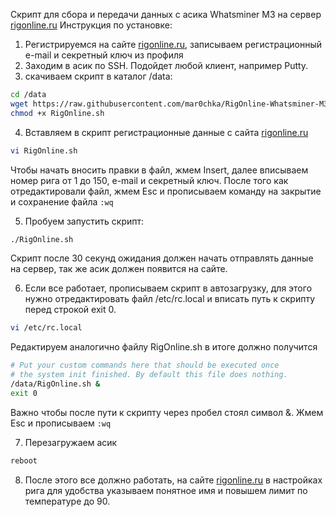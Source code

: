 Скрипт для сбора и передачи данных с асика Whatsminer M3 на сервер [rigonline.ru](https://rigonline.ru/)
Инструкция по установке:
1. Регистрируемся на сайте [rigonline.ru](https://rigonline.ru/), записываем регистрационный e-mail и секретный ключ из профиля
2. Заходим в асик по SSH. Подойдет любой клиент, например Putty.
3. скачиваем скрипт в каталог /data:
```bash
cd /data
wget https://raw.githubusercontent.com/mar0chka/RigOnline-Whatsminer-M3/master/RigOnline.sh --no-check-certificate
chmod +x RigOnline.sh
```
4. Вставляем в скрипт регистрационные данные с сайта [rigonline.ru](https://rigonline.ru/)

```bash
vi RigOnline.sh
```
Чтобы начать вносить правки в файл, жмем Insert,
далее вписываем номер рига от 1 до 150, e-mail и секретный ключ.
После того как отредактировали файл, жмем Esc и прописываем команду на закрытие и сохранение файла
`:wq`

5. Пробуем запустить скрипт:
```bash
./RigOnline.sh
```
Скрипт после 30 секунд ожидания должен начать отправлять данные на сервер, так же асик должен появится на сайте.

6. Если все работает, прописываем скрипт в автозагрузку, для этого нужно отредактировать файл /etc/rc.local и вписать путь к скрипту перед строкой exit 0.
```bash
vi /etc/rc.local
```
Редактируем аналогично файлу RigOnline.sh
в итоге должно получится
```bash
# Put your custom commands here that should be executed once
# the system init finished. By default this file does nothing.
/data/RigOnline.sh &
exit 0
```
Важно чтобы после пути к скрипту через пробел стоял символ &.
Жмем Esc и прописываем `:wq`

7. Перезагружаем асик
```bash
reboot
```

8. После этого все должно работать, на сайте [rigonline.ru](https://rigonline.ru/) в настройках рига для удобства указываем понятное имя и повышем лимит по температуре до 90.

